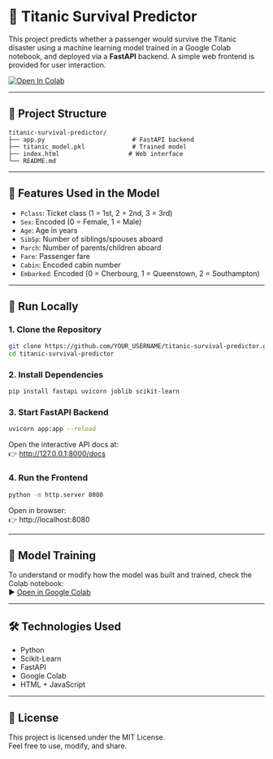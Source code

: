 # 🚢 Titanic Survival Predictor

This project predicts whether a passenger would survive the Titanic disaster using a machine learning model trained in a Google Colab notebook, and deployed via a **FastAPI** backend. A simple web frontend is provided for user interaction.

[![Open In Colab](https://colab.research.google.com/assets/colab-badge.svg)](https://colab.research.google.com/drive/1xpeY8_nUaa3SiA4CU2K7QBVZo3O8cUrn#scrollTo=QLiru92VO53r)

---

## 📁 Project Structure

```
titanic-survival-predictor/
├── app.py                        # FastAPI backend
├── titanic_model.pkl             # Trained model
├── index.html                   # Web interface
└── README.md
```

---

## 🧠 Features Used in the Model

- `Pclass`: Ticket class (1 = 1st, 2 = 2nd, 3 = 3rd)
- `Sex`: Encoded (0 = Female, 1 = Male)
- `Age`: Age in years
- `SibSp`: Number of siblings/spouses aboard
- `Parch`: Number of parents/children aboard
- `Fare`: Passenger fare
- `Cabin`: Encoded cabin number
- `Embarked`: Encoded (0 = Cherbourg, 1 = Queenstown, 2 = Southampton)

---

## 🧪 Run Locally

### 1. Clone the Repository

```bash
git clone https://github.com/YOUR_USERNAME/titanic-survival-predictor.git
cd titanic-survival-predictor
```

### 2. Install Dependencies

```bash
pip install fastapi uvicorn joblib scikit-learn
```

### 3. Start FastAPI Backend

```bash
uvicorn app:app --reload
```

Open the interactive API docs at:  
👉 http://127.0.0.1:8000/docs

### 4. Run the Frontend

```bash
python -m http.server 8080
```

Open in browser:  
👉 http://localhost:8080

---

## 📓 Model Training

To understand or modify how the model was built and trained, check the Colab notebook:  
▶️ [Open in Google Colab](https://colab.research.google.com/github/YOUR_USERNAME/titanic-survival-predictor/blob/main/titanic_model_training.ipynb)

---


## 🛠 Technologies Used

- Python
- Scikit-Learn
- FastAPI
- Google Colab
- HTML + JavaScript

---

## 📜 License

This project is licensed under the MIT License.  
Feel free to use, modify, and share.

